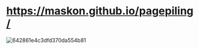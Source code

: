 # https://maskon.github.io/pagepiling/
 
![642861e4c3dfd370da554b81](https://user-images.githubusercontent.com/126991331/229304209-ddd6561d-ad06-4bee-b60c-ad31177297c8.jpg)
